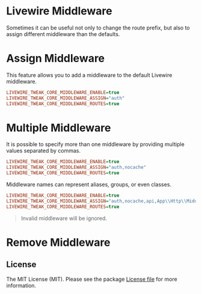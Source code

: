 # Livewire Middleware

Sometimes it can be useful not only to change the route prefix, but also to assign different middleware than the defaults.

# Assign Middleware

This feature allows you to add a middleware to the default Livewire middleware.

```ini
LIVEWIRE_TWEAK_CORE_MIDDLEWARE_ENABLE=true
LIVEWIRE_TWEAK_CORE_MIDDLEWARE_ASSIGN="auth"
LIVEWIRE_TWEAK_CORE_MIDDLEWARE_ROUTES=true
```

# Multiple Middleware

It is possible to specify more than one middleware by providing multiple values separated by commas.

```ini
LIVEWIRE_TWEAK_CORE_MIDDLEWARE_ENABLE=true
LIVEWIRE_TWEAK_CORE_MIDDLEWARE_ASSIGN="auth,nocache"
LIVEWIRE_TWEAK_CORE_MIDDLEWARE_ROUTES=true
```

Middleware names can represent aliases, groups, or even classes.

```ini
LIVEWIRE_TWEAK_CORE_MIDDLEWARE_ENABLE=true
LIVEWIRE_TWEAK_CORE_MIDDLEWARE_ASSIGN="auth,nocache,api,App\\Http\\Middleware\\ThrottleRequests"
LIVEWIRE_TWEAK_CORE_MIDDLEWARE_ROUTES=true
```

> Invalid middleware will be ignored.

# Remove Middleware

## License

The MIT License (MIT). Please see the package [License file](../../LICENSE.md) for more information.